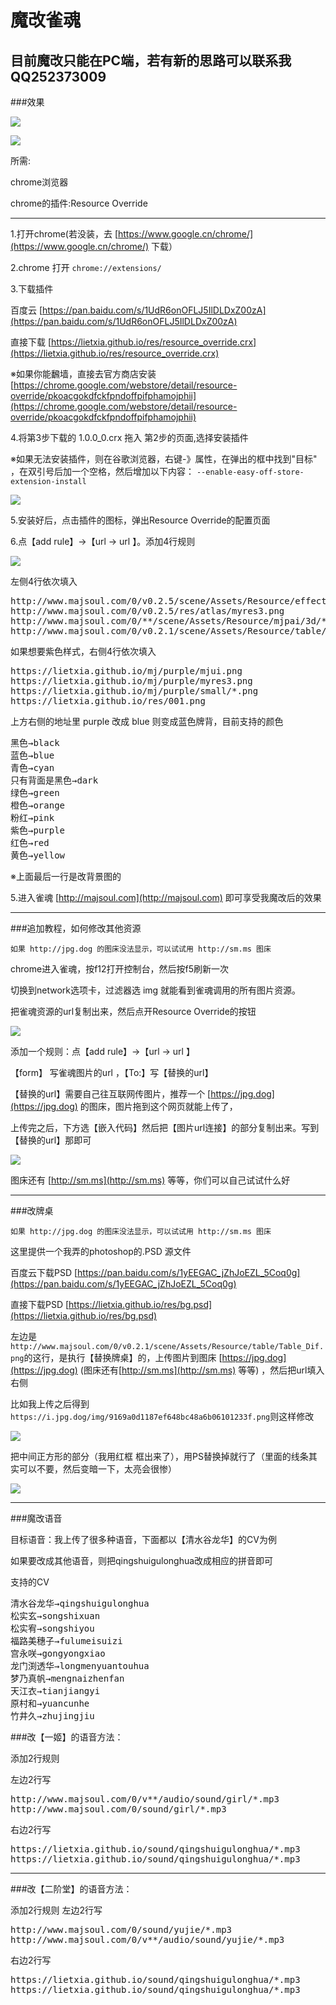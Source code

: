 魔改雀魂
=============
目前魔改只能在PC端，若有新的思路可以联系我 QQ252373009
----------

###效果

![](img/001.png)

![](img/002.png)

所需:

chrome浏览器

chrome的插件:Resource Override

----

1.打开chrome(若没装，去 [https://www.google.cn/chrome/](https://www.google.cn/chrome/) 下载）

2.chrome 打开 
`chrome://extensions/`

3.下载插件

百度云 [https://pan.baidu.com/s/1UdR6onOFLJ5IlDLDxZ00zA](https://pan.baidu.com/s/1UdR6onOFLJ5IlDLDxZ00zA)

直接下载  [https://lietxia.github.io/res/resource_override.crx](https://lietxia.github.io/res/resource_override.crx)

※如果你能飜墙，直接去官方商店安装 [https://chrome.google.com/webstore/detail/resource-override/pkoacgokdfckfpndoffpifphamojphii](https://chrome.google.com/webstore/detail/resource-override/pkoacgokdfckfpndoffpifphamojphii)

4.将第3步下载的 1.0.0_0.crx 拖入 第2步的页面,选择安装插件

※如果无法安装插件，则在谷歌浏览器，右键-》属性，在弹出的框中找到"目标" ，在双引号后加一个空格，然后增加以下内容：
`--enable-easy-off-store-extension-install`

![](img/003.png)

5.安装好后，点击插件的图标，弹出Resource Override的配置页面

6.点【add rule】->【url -> url 】。添加4行规则

![](img/004.png)

左侧4行依次填入
<pre>
http://www.majsoul.com/0/v0.2.5/scene/Assets/Resource/effect/res_g1/mjui.png
http://www.majsoul.com/0/v0.2.5/res/atlas/myres3.png
http://www.majsoul.com/0/**/scene/Assets/Resource/mjpai/3d/*.png
http://www.majsoul.com/0/v0.2.1/scene/Assets/Resource/table/Table_Dif.png
</pre>

如果想要紫色样式，右侧4行依次填入
<pre>
https://lietxia.github.io/mj/purple/mjui.png
https://lietxia.github.io/mj/purple/myres3.png
https://lietxia.github.io/mj/purple/small/*.png
https://lietxia.github.io/res/001.png
</pre>

上方右侧的地址里 purple 改成 blue 则变成蓝色牌背，目前支持的颜色
<pre>
黑色→black
蓝色→blue
青色→cyan
只有背面是黑色→dark
绿色→green
橙色→orange
粉红→pink
紫色→purple
红色→red
黄色→yellow
</pre>

※上面最后一行是改背景图的

5.进入雀魂 [http://majsoul.com](http://majsoul.com) 即可享受我魔改后的效果

----

###追加教程，如何修改其他资源

`如果 http://jpg.dog 的图床没法显示，可以试试用 http://sm.ms 图床`


chrome进入雀魂，按f12打开控制台，然后按f5刷新一次

切换到network选项卡，过滤器选 img 就能看到雀魂调用的所有图片资源。

把雀魂资源的url复制出来，然后点开Resource Override的按钮

![](img/005.png)

添加一个规则：点【add rule】->【url -> url 】

【form】 写雀魂图片的url ，【To:】写【替换的url】

【替换的url】需要自己往互联网传图片，推荐一个 [https://jpg.dog](https://jpg.dog) 的图床，图片拖到这个网页就能上传了，

上传完之后，下方选【嵌入代码】然后把【图片url连接】的部分复制出来。写到【替换的url】那即可

![](img/006.png)

图床还有 [http://sm.ms](http://sm.ms) 等等，你们可以自己试试什么好

----

###改牌桌

`如果 http://jpg.dog 的图床没法显示，可以试试用 http://sm.ms 图床`

这里提供一个我弄的photoshop的.PSD 源文件

百度云下载PSD [https://pan.baidu.com/s/1yEEGAC_jZhJoEZL_5Coq0g](https://pan.baidu.com/s/1yEEGAC_jZhJoEZL_5Coq0g)

直接下载PSD [https://lietxia.github.io/res/bg.psd](https://lietxia.github.io/res/bg.psd)

左边是`http://www.majsoul.com/0/v0.2.1/scene/Assets/Resource/table/Table_Dif.png`的这行，是执行【替换牌桌】的，上传图片到图床 [https://jpg.dog](https://jpg.dog) (图床还有[http://sm.ms](http://sm.ms) 等等) ，然后把url填入右侧

比如我上传之后得到`https://i.jpg.dog/img/9169a0d1187ef648bc48a6b06101233f.png`则这样修改

![](img/007.png)

把中间正方形的部分（我用红框 框出来了），用PS替换掉就行了（里面的线条其实可以不要，然后变暗一下，太亮会很惨）

![](img/008.png)

----

###魔改语音

目标语音：我上传了很多种语音，下面都以【清水谷龙华】的CV为例

如果要改成其他语音，则把qingshuigulonghua改成相应的拼音即可

支持的CV
<pre>
清水谷龙华→qingshuigulonghua
松实玄→songshixuan
松实宥→songshiyou
福路美穗子→fulumeisuizi
宫永咲→gongyongxiao
龙门渕透华→longmenyuantouhua
梦乃真帆→mengnaizhenfan
天江衣→tianjiangyi
原村和→yuancunhe
竹井久→zhujingjiu
</pre>

###改【一姬】的语音方法：

添加2行规则

左边2行写
<pre>
http://www.majsoul.com/0/v**/audio/sound/girl/*.mp3
http://www.majsoul.com/0/sound/girl/*.mp3
</pre>

右边2行写
<pre>
https://lietxia.github.io/sound/qingshuigulonghua/*.mp3
https://lietxia.github.io/sound/qingshuigulonghua/*.mp3
</pre>

----
###改【二阶堂】的语音方法：

添加2行规则
左边2行写
<pre>
http://www.majsoul.com/0/sound/yujie/*.mp3
http://www.majsoul.com/0/v**/audio/sound/yujie/*.mp3
</pre>

右边2行写
<pre>
https://lietxia.github.io/sound/qingshuigulonghua/*.mp3
https://lietxia.github.io/sound/qingshuigulonghua/*.mp3
</pre>
